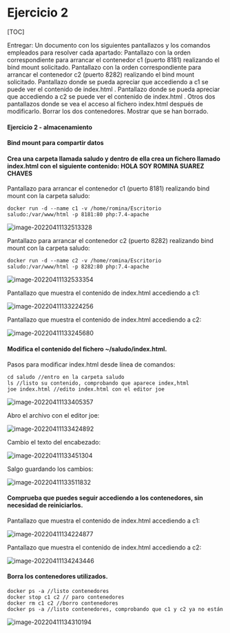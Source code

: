 # Ejercicio 2

[TOC]

  Entregar:
  Un documento con los siguientes pantallazos y los comandos empleados para resolver cada apartado:
  Pantallazo con la orden correspondiente para arrancar el contenedor c1 (puerto 8181) realizando el bind
  mount solicitado.
  Pantallazo con la orden correspondiente para arrancar el contenedor c2 (puerto 8282) realizando el bind
  mount solicitado.
  Pantallazo donde se pueda apreciar que accediendo a c1 se puede ver el contenido de index.html .
  Pantallazo donde se pueda apreciar que accediendo a c2 se puede ver el contenido de index.html .
  Otros dos pantallazos donde se vea el acceso al fichero index.html después de modificarlo.
  Borrar los dos contenedores. Mostrar que se han borrado.





#### Ejercicio 2 - almacenamiento

#### Bind mount para compartir datos

#### Crea una carpeta llamada saludo y dentro de ella crea un fichero llamado index.html con el siguiente contenido: HOLA SOY ROMINA SUAREZ CHAVES



Pantallazo para arrancar el contenedor c1 (puerto 8181) realizando bind mount con la carpeta saludo:

```
docker run -d --name c1 -v /home/romina/Escritorio saludo:/var/www/html -p 8181:80 php:7.4-apache
```

![image-20220411132513328](C:\Users\Romina\AppData\Roaming\Typora\typora-user-images\image-20220411132513328.png)

Pantallazo para arrancar el contenedor c2 (puerto 8282) realizando bind mount con la carpeta saludo:

```
docker run -d --name c2 -v /home/romina/Escritorio saludo:/var/www/html -p 8282:80 php:7.4-apache
```

![image-20220411132533354](C:\Users\Romina\AppData\Roaming\Typora\typora-user-images\image-20220411132533354.png)

Pantallazo que muestra el contenido de index.html accediendo a c1:

![image-20220411133224256](C:\Users\Romina\AppData\Roaming\Typora\typora-user-images\image-20220411133224256.png)

Pantallazo que muestra el contenido de index.html accediendo a c2:

![image-20220411133245680](C:\Users\Romina\AppData\Roaming\Typora\typora-user-images\image-20220411133245680.png)





#### Modifica el contenido del fichero ~/saludo/index.html.

Pasos para modificar index.html desde línea de comandos:

```
cd saludo //entro en la carpeta saludo
ls //listo su contenido, comprobando que aparece index,html
joe index.html //edito index.html con el editor joe
```

![image-20220411133405357](C:\Users\Romina\AppData\Roaming\Typora\typora-user-images\image-20220411133405357.png)

Abro el archivo con el editor joe:

![image-20220411133424892](C:\Users\Romina\AppData\Roaming\Typora\typora-user-images\image-20220411133424892.png)

Cambio el texto del encabezado:

![image-20220411133451304](C:\Users\Romina\AppData\Roaming\Typora\typora-user-images\image-20220411133451304.png)

Salgo guardando los cambios:

![image-20220411133511832](C:\Users\Romina\AppData\Roaming\Typora\typora-user-images\image-20220411133511832.png)





#### Comprueba que puedes seguir accediendo a los contenedores, sin necesidad de reiniciarlos.

Pantallazo que muestra el contenido de index.html accediendo a c1:

![image-20220411134224877](C:\Users\Romina\AppData\Roaming\Typora\typora-user-images\image-20220411134224877.png)

Pantallazo que muestra el contenido de index.html accediendo a c2:

![image-20220411134243446](C:\Users\Romina\AppData\Roaming\Typora\typora-user-images\image-20220411134243446.png)





#### Borra los contenedores utilizados.

```
docker ps -a //listo contenedores
docker stop c1 c2 // paro contenedores
docker rm c1 c2 //borro contenedores
docker ps -a //listo contenedores, comprobando que c1 y c2 ya no están
```

![image-20220411134310194](C:\Users\Romina\AppData\Roaming\Typora\typora-user-images\image-20220411134310194.png)
